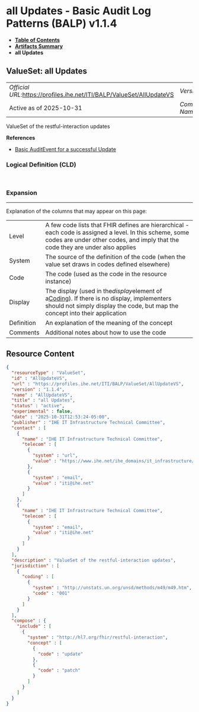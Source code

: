 # all Updates - Basic Audit Log Patterns (BALP) v1.1.4

* [**Table of Contents**](toc.md)
* [**Artifacts Summary**](artifacts.md)
* **all Updates**

## ValueSet: all Updates 

| | |
| :--- | :--- |
| *Official URL*:https://profiles.ihe.net/ITI/BALP/ValueSet/AllUpdateVS | *Version*:1.1.4 |
| Active as of 2025-10-31 | *Computable Name*:AllUpdateVS |

 
ValueSet of the restful-interaction updates 

 **References** 

* [Basic AuditEvent for a successful Update](StructureDefinition-IHE.BasicAudit.Update.md)

### Logical Definition (CLD)

 

### Expansion

-------

 Explanation of the columns that may appear on this page: 

| | |
| :--- | :--- |
| Level | A few code lists that FHIR defines are hierarchical - each code is assigned a level. In this scheme, some codes are under other codes, and imply that the code they are under also applies |
| System | The source of the definition of the code (when the value set draws in codes defined elsewhere) |
| Code | The code (used as the code in the resource instance) |
| Display | The display (used in the*display*element of a[Coding](http://hl7.org/fhir/R4/datatypes.html#Coding)). If there is no display, implementers should not simply display the code, but map the concept into their application |
| Definition | An explanation of the meaning of the concept |
| Comments | Additional notes about how to use the code |



## Resource Content

```json
{
  "resourceType" : "ValueSet",
  "id" : "AllUpdateVS",
  "url" : "https://profiles.ihe.net/ITI/BALP/ValueSet/AllUpdateVS",
  "version" : "1.1.4",
  "name" : "AllUpdateVS",
  "title" : "all Updates",
  "status" : "active",
  "experimental" : false,
  "date" : "2025-10-31T12:53:24-05:00",
  "publisher" : "IHE IT Infrastructure Technical Committee",
  "contact" : [
    {
      "name" : "IHE IT Infrastructure Technical Committee",
      "telecom" : [
        {
          "system" : "url",
          "value" : "https://www.ihe.net/ihe_domains/it_infrastructure/"
        },
        {
          "system" : "email",
          "value" : "iti@ihe.net"
        }
      ]
    },
    {
      "name" : "IHE IT Infrastructure Technical Committee",
      "telecom" : [
        {
          "system" : "email",
          "value" : "iti@ihe.net"
        }
      ]
    }
  ],
  "description" : "ValueSet of the restful-interaction updates",
  "jurisdiction" : [
    {
      "coding" : [
        {
          "system" : "http://unstats.un.org/unsd/methods/m49/m49.htm",
          "code" : "001"
        }
      ]
    }
  ],
  "compose" : {
    "include" : [
      {
        "system" : "http://hl7.org/fhir/restful-interaction",
        "concept" : [
          {
            "code" : "update"
          },
          {
            "code" : "patch"
          }
        ]
      }
    ]
  }
}

```
